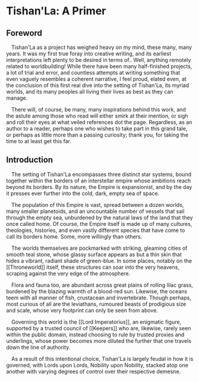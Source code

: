 # Tishan'La: A Primer

## Foreword
&emsp;Tishan'La as a project has weighed heavy on my mind, these many, many years. It was my first true foray into creative writing, and its earliest interpretations left plenty to be desired in terms of.. Well, anything remotely related to worldbuilding! While there have been many half-finished projects, a lot of trial and error, and countless attempts at writing something that even vaguely resembles a coherent narrative, I feel proud, elated even, at the conclusion of this first real dive into the setting of Tishan'La, its myriad worlds, and its many peoples all living their lives as best as they can manage.

&emsp;There will, of course, be many, many inspirations behind this work, and the astute among those who read will either smirk at their mention, or sigh and roll their eyes at what veiled references dot the page. Regardless, as an author to a reader, perhaps one who wishes to take part in this grand tale, or perhaps as little more than a passing curiosity; thank you, for taking the time to at least get this far.

## Introduction
&emsp;The setting of Tishan'La encompasses three distinct star systems, bound together within the borders of an interstellar empire whose ambitions reach beyond its borders. By its nature, the Empire is expansionist, and by the day it presses ever further into the cold, dark, empty sea of space.

&emsp;The population of this Empire is vast, spread between a dozen worlds, many smaller planetoids, and an uncountable number of vessels that sail through the empty sea, unburdened by the natural laws of the land that they once called home. Of course, the Empire itself is made up of many cultures, theologies, histories, and even vastly different species that have come to call its borders home. Some, more willingly than others.

&emsp;The worlds themselves are pockmarked with striking, gleaming cities of smooth teal stone, whose glassy surface appears as but a thin skin that hides a vibrant, radiant shade of green-blue. In some places, notably on the [[Throneworld]] itself, these structures can soar into the very heavens, scraping against the very edge of the atmosphere.

&emsp;Flora and fauna too, are abundant across great plains of rolling lilac grass, burdened by the blazing warmth of a blood-red sun. Likewise, the oceans teem with all manner of fish, crustacean and invertebrate. Though perhaps, most curious of all are the leviathans, rumoured beasts of prodigious size and scale, whose very footprint can only be seen from above.

&emsp;Governing this world is the [[Lord Imperatorius]], an enigmatic figure, supported by a trusted council of [[Keepers]] who are, likewise, rarely seen within the public domain, instead choosing to rule by trusted proxies and underlings, whose power becomes more diluted the further that one travels down the line of authority.

&emsp;As a result of this intentional choice, Tishan'La is largely feudal in how it is governed, with Lords upon Lords, Nobility upon Nobility, stacked atop one another with varying degrees of control over their respective demesne.